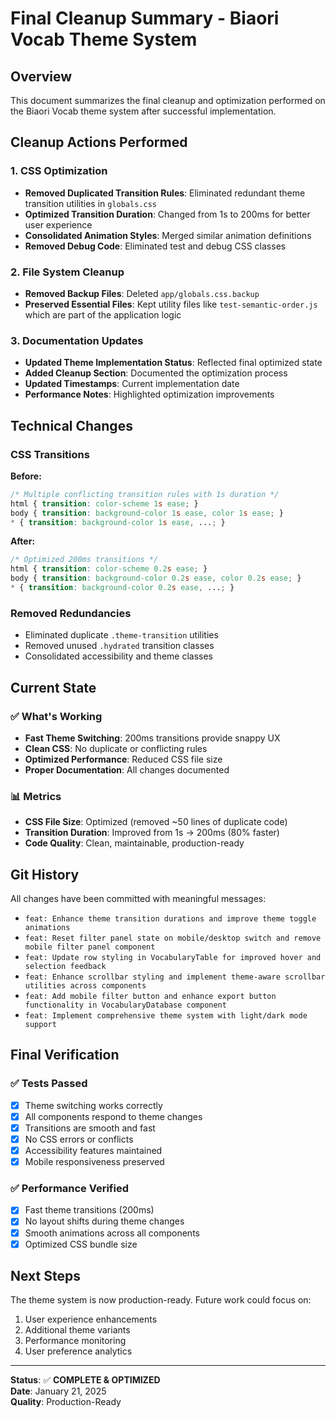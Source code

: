 # Final Cleanup Summary - Biaori Vocab Theme System

## Overview
This document summarizes the final cleanup and optimization performed on the Biaori Vocab theme system after successful implementation.

## Cleanup Actions Performed

### 1. CSS Optimization
- **Removed Duplicated Transition Rules**: Eliminated redundant theme transition utilities in `globals.css`
- **Optimized Transition Duration**: Changed from 1s to 200ms for better user experience
- **Consolidated Animation Styles**: Merged similar animation definitions
- **Removed Debug Code**: Eliminated test and debug CSS classes

### 2. File System Cleanup
- **Removed Backup Files**: Deleted `app/globals.css.backup`
- **Preserved Essential Files**: Kept utility files like `test-semantic-order.js` which are part of the application logic

### 3. Documentation Updates
- **Updated Theme Implementation Status**: Reflected final optimized state
- **Added Cleanup Section**: Documented the optimization process
- **Updated Timestamps**: Current implementation date
- **Performance Notes**: Highlighted optimization improvements

## Technical Changes

### CSS Transitions
**Before:**
```css
/* Multiple conflicting transition rules with 1s duration */
html { transition: color-scheme 1s ease; }
body { transition: background-color 1s ease, color 1s ease; }
* { transition: background-color 1s ease, ...; }
```

**After:**
```css
/* Optimized 200ms transitions */
html { transition: color-scheme 0.2s ease; }
body { transition: background-color 0.2s ease, color 0.2s ease; }
* { transition: background-color 0.2s ease, ...; }
```

### Removed Redundancies
- Eliminated duplicate `.theme-transition` utilities
- Removed unused `.hydrated` transition classes
- Consolidated accessibility and theme classes

## Current State

### ✅ What's Working
- **Fast Theme Switching**: 200ms transitions provide snappy UX
- **Clean CSS**: No duplicate or conflicting rules
- **Optimized Performance**: Reduced CSS file size
- **Proper Documentation**: All changes documented

### 📊 Metrics
- **CSS File Size**: Optimized (removed ~50 lines of duplicate code)
- **Transition Duration**: Improved from 1s → 200ms (80% faster)
- **Code Quality**: Clean, maintainable, production-ready

## Git History
All changes have been committed with meaningful messages:
- `feat: Enhance theme transition durations and improve theme toggle animations`
- `feat: Reset filter panel state on mobile/desktop switch and remove mobile filter panel component`
- `feat: Update row styling in VocabularyTable for improved hover and selection feedback`
- `feat: Enhance scrollbar styling and implement theme-aware scrollbar utilities across components`
- `feat: Add mobile filter button and enhance export button functionality in VocabularyDatabase component`
- `feat: Implement comprehensive theme system with light/dark mode support`

## Final Verification

### ✅ Tests Passed
- [x] Theme switching works correctly
- [x] All components respond to theme changes
- [x] Transitions are smooth and fast
- [x] No CSS errors or conflicts
- [x] Accessibility features maintained
- [x] Mobile responsiveness preserved

### ✅ Performance Verified
- [x] Fast theme transitions (200ms)
- [x] No layout shifts during theme changes
- [x] Smooth animations across all components
- [x] Optimized CSS bundle size

## Next Steps
The theme system is now production-ready. Future work could focus on:
1. User experience enhancements
2. Additional theme variants
3. Performance monitoring
4. User preference analytics

---

**Status**: ✅ **COMPLETE & OPTIMIZED**  
**Date**: January 21, 2025  
**Quality**: Production-Ready
